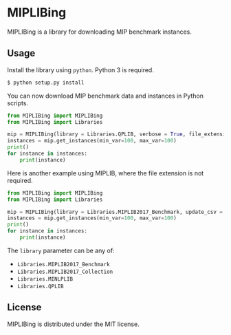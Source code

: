 # MIPLIBing

MIPLIBing is a library for downloading MIP benchmark instances.

## Usage

Install the library using `python`. Python 3 is required.

```bash
$ python setup.py install
```

You can now download MIP benchmark data and instances in Python scripts.

```python
from MIPLIBing import MIPLIBing
from MIPLIBing import Libraries

mip = MIPLIBing(library = Libraries.QPLIB, verbose = True, file_extension="lp")
instances = mip.get_instances(min_var=100, max_var=100)
print()
for instance in instances:
    print(instance)
```

Here is another example using MIPLIB, where the file extension is not required.
```python
from MIPLIBing import MIPLIBing
from MIPLIBing import Libraries

mip = MIPLIBing(library = Libraries.MIPLIB2017_Benchmark, update_csv = True)
instances = mip.get_instances(min_var=100, max_var=100)
print()
for instance in instances:
    print(instance)
```

The `library` parameter can be any of:

* `Libraries.MIPLIB2017_Benchmark`
* `Libraries.MIPLIB2017_Collection`
* `Libraries.MINLPLIB`
* `Libraries.QPLIB`

## License

MIPLIBing is distributed under the MIT license.
